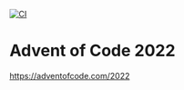 [![CI](https://github.com/Waridley/advent_of_code_2022/actions/workflows/ci.yml/badge.svg)](https://github.com/Waridley/advent_of_code_2022/actions/workflows/ci.yml)

# Advent of Code 2022
https://adventofcode.com/2022
